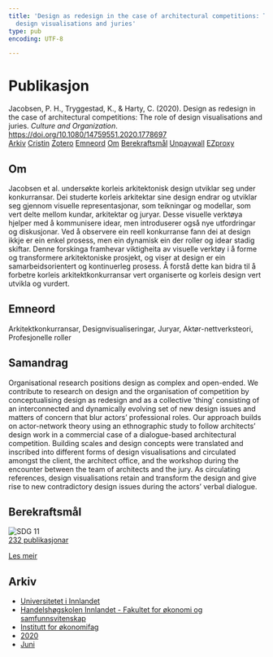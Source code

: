 ```yaml
---
title: 'Design as redesign in the case of architectural competitions: The role of
  design visualisations and juries'
type: pub
encoding: UTF-8

---
```

<h1>Publikasjon</h1>
<article id="csl-bib-container-5YHAYSZM" class="csl-bib-container">
  <div class="csl-bib-body"> <div class="csl-entry">Jacobsen, P. H., Tryggestad, K., &#38; Harty, C. (2020). Design as redesign in the case of architectural competitions: The role of design visualisations and juries. <i>Culture and Organization</i>. <a href="https://doi.org/10.1080/14759551.2020.1778697">https://doi.org/10.1080/14759551.2020.1778697</a></div> </div>
  <div class="csl-bib-buttons">
    <a href="#taxonomy-article-5YHAYSZM" alt="archive" class="csl-bib-button">Arkiv</a>
    <a href="https://app.cristin.no/results/show.jsf?id=1814804" alt="Cristin" class="csl-bib-button">Cristin</a>
    <a href="http://zotero.org/groups/5881554/items/5YHAYSZM" alt="Zotero" class="csl-bib-button">Zotero</a>
    <a href="#keywords-article-5YHAYSZM" alt="keywords" class="csl-bib-button">Emneord</a>
    <a href="#about-article-5YHAYSZM" alt="about_pub" class="csl-bib-button">Om</a>
    <a href="#sdg-article-5YHAYSZM" alt="sdg" class="csl-bib-button">Berekraftsmål</a>
    <a href="https://openresearch.lsbu.ac.uk/download/c6cf02ddb3a9d5eb5e5ba14e91abffba8240cd9b3adfc8ee9a1b40ad8e60d465/1152691/21Jul2020Manuscript%20for%20Culture%20and%20Organization%20-%20final%20upload%20%2B%20figures.docx" alt="Unpaywall" class="csl-bib-button">Unpaywall</a>
    <a href="https://openresearch.lsbu.ac.uk/download/c6cf02ddb3a9d5eb5e5ba14e91abffba8240cd9b3adfc8ee9a1b40ad8e60d465/1152691/21Jul2020Manuscript%20for%20Culture%20and%20Organization%20-%20final%20upload%20%2B%20figures.docx" alt="EZproxy" class="csl-bib-button">EZproxy</a>
  </div>
  <div id="csl-bib-meta-container-5YHAYSZM"></div>
</article>
<div id="csl-bib-meta-5YHAYSZM" class="csl-bib-meta">
  <article id="about-article-5YHAYSZM" class="about_pub-article">
    <h1>Om</h1>
    Jacobsen et al. undersøkte korleis arkitektonisk design utviklar seg under konkurransar. Dei studerte korleis arkitektar sine design endrar og utviklar seg gjennom visuelle representasjonar, som teikningar og modellar, som vert delte mellom kundar, arkitektar og juryar. Desse visuelle verktøya hjelper med å kommunisere idear, men introduserer også nye utfordringar og diskusjonar. Ved å observere ein reell konkurranse fann dei at design ikkje er ein enkel prosess, men ein dynamisk ein der roller og idear stadig skiftar. Denne forskinga framhevar viktigheita av visuelle verktøy i å forme og transformere arkitektoniske prosjekt, og viser at design er ein samarbeidsorientert og kontinuerleg prosess. Å forstå dette kan bidra til å forbetre korleis arkitektkonkurransar vert organiserte og korleis design vert utvikla og vurdert.
  </article>
  <article id="keywords-article-5YHAYSZM" class="keywords-article">
    <h1>Emneord</h1>
    Arkitektkonkurransar, Designvisualiseringar, Juryar, Aktør-nettverksteori, Profesjonelle roller
  </article>
  <article id="abstract-article-5YHAYSZM" class="abstract-article">
    <h1>Samandrag</h1>
    Organisational research positions design as complex and open-ended. We contribute to research on design and the organisation of competition by conceptualising design as redesign and as a collective ‘thing’ consisting of an interconnected and dynamically evolving set of new design issues and matters of concern that blur actors’ professional roles. Our approach builds on actor-network theory using an ethnographic study to follow architects’ design work in a commercial case of a dialogue-based architectural competition. Building scales and design concepts were translated and inscribed into different forms of design visualisations and circulated amongst the client, the architect office, and the workshop during the encounter between the team of architects and the jury. As circulating references, design visualisations retain and transform the design and give rise to new contradictory design issues during the actors’ verbal dialogue.
  </article>
  <article id="sdg-article-5YHAYSZM" class="sdg-article">
    <h1>Berekraftsmål</h1>
    <div class="sdg-container"><div id="sdg11" class="sdg">
        <img src="{{< params subfolder >}}images/sdg/sdg11_nn.png" class="image" alt="SDG 11">
        <div class="sdg-overlay">
          <a href="/nn/archive/?key=?sdg=11#archive" class="sdg-publication-count"><span>232</span> publikasjonar</a>
          <p><a href="https://fn.no/om-fn/fns-baerekraftsmaal/baerekraftige-byer-og-lokalsamfunn?lang=nno-NO" class="sdg-read-more">Les meir</a></p>
        </div>
      </div></div>
  </article>
  <article id="taxonomy-article-5YHAYSZM" class="taxonomy-article">
    <h1>Arkiv</h1>
    <ul>
      <li>
        <a href="/nn/archive/?key=3DCRN523">Universitetet i Innlandet</a>
      </li>
      <li>
        <a href="/nn/archive/?key=DU8Q9LN9">Handelshøgskolen Innlandet - Fakultet for økonomi og samfunnsvitenskap</a>
      </li>
      <li>
        <a href="/nn/archive/?key=3IQA89I8">Institutt for økonomifag</a>
      </li>
      <li>
        <a href="/nn/archive/?key=TI88EFV9">2020</a>
      </li>
      <li>
        <a href="/nn/archive/?key=IYFN9JA3">Juni</a>
      </li>
    </ul>
  </article>
</div>
